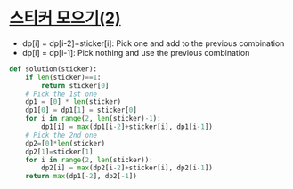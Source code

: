 # [스티커 모으기(2)](https://school.programmers.co.kr/learn/courses/30/lessons/12971)
- dp[i] = dp[i-2]+sticker[i]: Pick one and add to the previous combination
- dp[i] = dp[i-1]: Pick nothing and use the previous combination
~~~python
def solution(sticker):
    if len(sticker)==1:
        return sticker[0]
    # Pick the 1st one
    dp1 = [0] * len(sticker)
    dp1[0] = dp1[1] = sticker[0]
    for i in range(2, len(sticker)-1):
        dp1[i] = max(dp1[i-2]+sticker[i], dp1[i-1])
    # Pick the 2nd one
    dp2=[0]*len(sticker)
    dp2[1]=sticker[1]
    for i in range(2, len(sticker)):
        dp2[i] = max(dp2[i-2]+sticker[i], dp2[i-1])
    return max(dp1[-2], dp2[-1])
~~~
